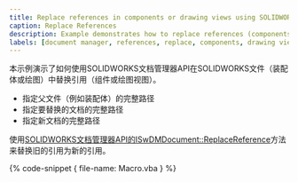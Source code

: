 ```yaml
---
title: Replace references in components or drawing views using SOLIDWORKS Document Manager API
caption: Replace References
description: Example demonstrates how to replace references (components or drawing views) in SOLIDWORKS files using Document Manager API
labels: [document manager, references, replace, components, drawing views]
---
```

本示例演示了如何使用SOLIDWORKS文档管理器API在SOLIDWORKS文件（装配体或绘图）中替换引用（组件或绘图视图）。

* 指定父文件（例如装配体）的完整路径
* 指定要替换的文档的完整路径
* 指定新文档的完整路径

使用[SOLIDWORKS文档管理器API的ISwDMDocument::ReplaceReference](https://help.solidworks.com/2018/english/api/swdocmgrapi/solidworks.interop.swdocumentmgr~solidworks.interop.swdocumentmgr.iswdmdocument~replacereference.html)方法来替换旧的引用为新的引用。

{% code-snippet { file-name: Macro.vba } %}